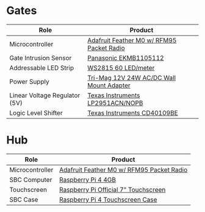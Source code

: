 # Gates
| Role | Product |
| ---- | ------- |
| Microcontroller | [Adafruit Feather M0 w/ RFM95 Packet Radio](https://www.digikey.com/product-detail/en/adafruit-industries-llc/3178/1528-1705-ND/6098603) |
| Gate Intrusion Sensor | [Panasonic EKMB1105112](https://www.digikey.com/product-detail/en/panasonic-electric-works/EKMB1105112/255-5749-ND/7803352) |
| Addressable LED Strip | [WS2815 60 LED/meter](https://www.amazon.com/gp/product/B07LG6J39V) |
| Power Supply | [Tri-Mag 12V 24W AC/DC Wall Mount Adapter](https://www.digikey.com/product-detail/en/tri-mag-llc/L6R24-120/364-1276-ND/7682639) |
| Linear Voltage Regulator (5V) | [Texas Instruments LP2951ACN/NOPB](https://www.digikey.com/product-detail/en/texas-instruments/LP2951ACN-NOPB/LP2951ACN-NOPB-ND/148224) |
| Logic Level Shifter | [Texas Instruments CD40109BE](https://www.digikey.com/product-detail/en/texas-instruments/CD40109BE/296-3505-5-ND/376604) |

# Hub
| Role | Product |
| ---- | ------- |
| Microcontroller | [Adafruit Feather M0 w/ RFM95 Packet Radio](https://www.digikey.com/product-detail/en/adafruit-industries-llc/3178/1528-1705-ND/6098603) |
| SBC Computer | [Raspberry Pi 4 4GB](https://www.digikey.com/product-detail/en/raspberry-pi/RASPBERRY-PI-4B-4GB/1690-RASPBERRYPI4B-4GB-ND/10258781) |
| Touchscreen | [Raspberry Pi Official 7" Touchscreen](https://www.digikey.com/product-detail/en/raspberry-pi/8997466/1690-1007-ND/6152806) |
| SBC Case | [Raspberry Pi 4 Touchscreen Case](https://www.amazon.com/gp/product/B081VT2CPW) |
